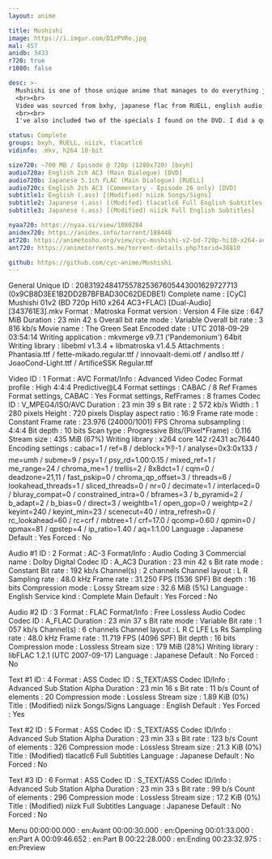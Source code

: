 ```yaml
---
layout: anime

title: Mushishi
image: https://i.imgur.com/D1zPVRo.jpg
mal: 457
anidb: 3433
r720: true
r1080: false

desc: >-
  Mushishi is one of those unique anime that manages to do everything just right. I spent a good chunk of last summer watching an episode a night before I slept, and I have to say it was such a chill experience. I highly recommend you to do the same :)
  <br><br>
  Video was sourced from bxhy, japanese flac from RUELL, english audio from the funimation dvd release (thanks to Catar for fetching it), and subtitles are from niizk, which have been modified by me. These modifications basically include changing some signs and making a few slight modifications to the opening.
  <br><br>
  I've also included two of the specials I found on the DVD. I did a quick simple encode of them, and modified funi's subs so you don't have to deal with their god-awful styling.

status: Complete
groups: bxyh, RUELL, niizk, tlacatlc6
vidinfo: .mkv, h264 10-bit

size720: ~700 MB / Episode @ 720p (1280x720) [bxyh]
audio720a: English 2ch AC3 (Main Dialogue) [DVD]
audio720b: Japanese 5.1ch FLAC (Main Dialogue) [RUELL]
audio720c: English 2ch AC3 (Commentary - Episode 26 only) [DVD]
subtitle1: English (.ass) [(Modified) niizk Songs/Signs]
subtitle2: Japanese (.ass) [(Modifed) tlacatlc6 Full English Subtitles]
subtitle3: Japanese (.ass) [(Modified) niizk Full English Subtitles]

nyaa720: https://nyaa.si/view/1080284
anidex720: https://anidex.info/torrent/188448
at720: https://animetosho.org/view/cyc-mushishi-v2-bd-720p-hi10-x264-ac3.n1080284
ant720: https://animetorrents.me/torrent-details.php?torid=38810

github: https://github.com/cyc-anime/Mushishi
---
```

General
Unique ID                                : 208319248417557825367605443001629727713 (0x9CB8D3EE1B2DD2B7BFBAD30C62DEDBE1)
Complete name                            : [CyC] Mushishi 01v2 (BD 720p Hi10 x264 AC3+FLAC) [Dual-Audio] [343761E3].mkv
Format                                   : Matroska
Format version                           : Version 4
File size                                : 647 MiB
Duration                                 : 23 min 42 s
Overall bit rate mode                    : Variable
Overall bit rate                         : 3 816 kb/s
Movie name                               : The Green Seat
Encoded date                             : UTC 2018-09-29 03:54:14
Writing application                      : mkvmerge v9.7.1 ('Pandemonium') 64bit
Writing library                          : libebml v1.3.4 + libmatroska v1.4.5
Attachments                              : Phantasia.ttf / fette-mikado.regular.ttf / innovaalt-demi.otf / andlso.ttf / JoaoCond-Light.ttf / ArtificeSSK Regular.ttf

Video
ID                                       : 1
Format                                   : AVC
Format/Info                              : Advanced Video Codec
Format profile                           : High 4:4:4 Predictive@L4
Format settings                          : CABAC / 8 Ref Frames
Format settings, CABAC                   : Yes
Format settings, RefFrames               : 8 frames
Codec ID                                 : V_MPEG4/ISO/AVC
Duration                                 : 23 min 39 s
Bit rate                                 : 2 572 kb/s
Width                                    : 1 280 pixels
Height                                   : 720 pixels
Display aspect ratio                     : 16:9
Frame rate mode                          : Constant
Frame rate                               : 23.976 (24000/1001) FPS
Chroma subsampling                       : 4:4:4
Bit depth                                : 10 bits
Scan type                                : Progressive
Bits/(Pixel*Frame)                       : 0.116
Stream size                              : 435 MiB (67%)
Writing library                          : x264 core 142 r2431 ac76440
Encoding settings                        : cabac=1 / ref=8 / deblock=1:-1:-1 / analyse=0x3:0x133 / me=umh / subme=9 / psy=1 / psy_rd=1.00:0.15 / mixed_ref=1 / me_range=24 / chroma_me=1 / trellis=2 / 8x8dct=1 / cqm=0 / deadzone=21,11 / fast_pskip=0 / chroma_qp_offset=3 / threads=6 / lookahead_threads=1 / sliced_threads=0 / nr=0 / decimate=1 / interlaced=0 / bluray_compat=0 / constrained_intra=0 / bframes=3 / b_pyramid=2 / b_adapt=2 / b_bias=0 / direct=3 / weightb=1 / open_gop=0 / weightp=2 / keyint=240 / keyint_min=23 / scenecut=40 / intra_refresh=0 / rc_lookahead=60 / rc=crf / mbtree=1 / crf=17.0 / qcomp=0.60 / qpmin=0 / qpmax=81 / qpstep=4 / ip_ratio=1.40 / aq=1:1.00
Language                                 : Japanese
Default                                  : Yes
Forced                                   : No

Audio #1
ID                                       : 2
Format                                   : AC-3
Format/Info                              : Audio Coding 3
Commercial name                          : Dolby Digital
Codec ID                                 : A_AC3
Duration                                 : 23 min 42 s
Bit rate mode                            : Constant
Bit rate                                 : 192 kb/s
Channel(s)                               : 2 channels
Channel layout                           : L R
Sampling rate                            : 48.0 kHz
Frame rate                               : 31.250 FPS (1536 SPF)
Bit depth                                : 16 bits
Compression mode                         : Lossy
Stream size                              : 32.6 MiB (5%)
Language                                 : English
Service kind                             : Complete Main
Default                                  : Yes
Forced                                   : No

Audio #2
ID                                       : 3
Format                                   : FLAC
Format/Info                              : Free Lossless Audio Codec
Codec ID                                 : A_FLAC
Duration                                 : 23 min 37 s
Bit rate mode                            : Variable
Bit rate                                 : 1 057 kb/s
Channel(s)                               : 6 channels
Channel layout                           : L R C LFE Ls Rs
Sampling rate                            : 48.0 kHz
Frame rate                               : 11.719 FPS (4096 SPF)
Bit depth                                : 16 bits
Compression mode                         : Lossless
Stream size                              : 179 MiB (28%)
Writing library                          : libFLAC 1.2.1 (UTC 2007-09-17)
Language                                 : Japanese
Default                                  : No
Forced                                   : No

Text #1
ID                                       : 4
Format                                   : ASS
Codec ID                                 : S_TEXT/ASS
Codec ID/Info                            : Advanced Sub Station Alpha
Duration                                 : 23 min 16 s
Bit rate                                 : 11 b/s
Count of elements                        : 20
Compression mode                         : Lossless
Stream size                              : 1.89 KiB (0%)
Title                                    : (Modified) niizk Songs/Signs
Language                                 : English
Default                                  : Yes
Forced                                   : Yes

Text #2
ID                                       : 5
Format                                   : ASS
Codec ID                                 : S_TEXT/ASS
Codec ID/Info                            : Advanced Sub Station Alpha
Duration                                 : 23 min 33 s
Bit rate                                 : 123 b/s
Count of elements                        : 326
Compression mode                         : Lossless
Stream size                              : 21.3 KiB (0%)
Title                                    : (Modified) tlacatlc6 Full Subtitles
Language                                 : Japanese
Default                                  : No
Forced                                   : No

Text #3
ID                                       : 6
Format                                   : ASS
Codec ID                                 : S_TEXT/ASS
Codec ID/Info                            : Advanced Sub Station Alpha
Duration                                 : 23 min 33 s
Bit rate                                 : 99 b/s
Count of elements                        : 296
Compression mode                         : Lossless
Stream size                              : 17.2 KiB (0%)
Title                                    : (Modified) niizk Full Subtitles
Language                                 : Japanese
Default                                  : No
Forced                                   : No

Menu
00:00:00.000                             : en:Avant
00:00:30.000                             : en:Opening
00:01:33.000                             : en:Part A
00:09:46.652                             : en:Part B
00:22:28.000                             : en:Ending
00:23:32.975                             : en:Preview